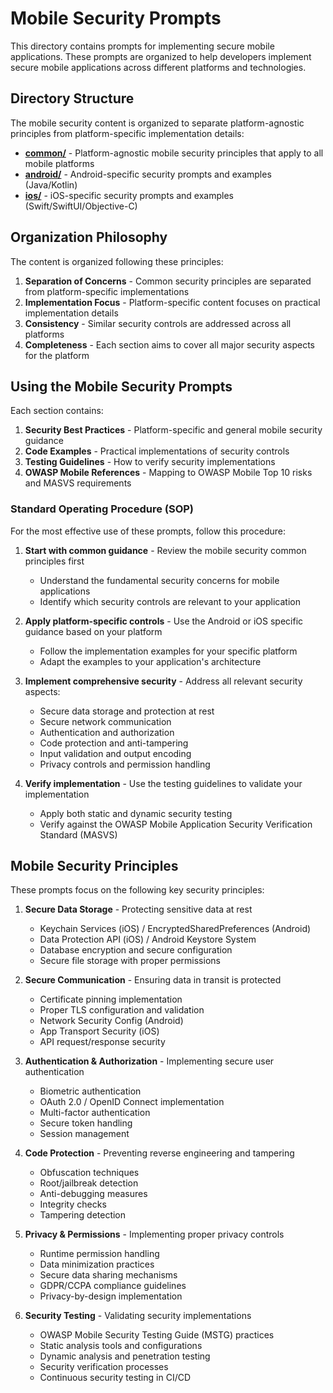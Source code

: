 # Mobile Security Prompts

This directory contains prompts for implementing secure mobile applications. These prompts are organized to help developers implement secure mobile applications across different platforms and technologies.

## Directory Structure

The mobile security content is organized to separate platform-agnostic principles from platform-specific implementation details:

- **[common/](./common/)** - Platform-agnostic mobile security principles that apply to all mobile platforms
- **[android/](./android/)** - Android-specific security prompts and examples (Java/Kotlin)
- **[ios/](./ios/)** - iOS-specific security prompts and examples (Swift/SwiftUI/Objective-C)

## Organization Philosophy

The content is organized following these principles:

1. **Separation of Concerns** - Common security principles are separated from platform-specific implementations
2. **Implementation Focus** - Platform-specific content focuses on practical implementation details
3. **Consistency** - Similar security controls are addressed across all platforms
4. **Completeness** - Each section aims to cover all major security aspects for the platform

## Using the Mobile Security Prompts

Each section contains:

1. **Security Best Practices** - Platform-specific and general mobile security guidance
2. **Code Examples** - Practical implementations of security controls
3. **Testing Guidelines** - How to verify security implementations
4. **OWASP Mobile References** - Mapping to OWASP Mobile Top 10 risks and MASVS requirements

### Standard Operating Procedure (SOP)

For the most effective use of these prompts, follow this procedure:

1. **Start with common guidance** - Review the mobile security common principles first
   - Understand the fundamental security concerns for mobile applications
   - Identify which security controls are relevant to your application

2. **Apply platform-specific controls** - Use the Android or iOS specific guidance based on your platform
   - Follow the implementation examples for your specific platform
   - Adapt the examples to your application's architecture

3. **Implement comprehensive security** - Address all relevant security aspects:
   - Secure data storage and protection at rest
   - Secure network communication
   - Authentication and authorization
   - Code protection and anti-tampering
   - Input validation and output encoding
   - Privacy controls and permission handling

4. **Verify implementation** - Use the testing guidelines to validate your implementation
   - Apply both static and dynamic security testing
   - Verify against the OWASP Mobile Application Security Verification Standard (MASVS)

## Mobile Security Principles

These prompts focus on the following key security principles:

1. **Secure Data Storage** - Protecting sensitive data at rest
   - Keychain Services (iOS) / EncryptedSharedPreferences (Android)
   - Data Protection API (iOS) / Android Keystore System
   - Database encryption and secure configuration
   - Secure file storage with proper permissions

2. **Secure Communication** - Ensuring data in transit is protected
   - Certificate pinning implementation
   - Proper TLS configuration and validation
   - Network Security Config (Android)
   - App Transport Security (iOS)
   - API request/response security

3. **Authentication & Authorization** - Implementing secure user authentication
   - Biometric authentication
   - OAuth 2.0 / OpenID Connect implementation
   - Multi-factor authentication
   - Secure token handling
   - Session management

4. **Code Protection** - Preventing reverse engineering and tampering
   - Obfuscation techniques
   - Root/jailbreak detection
   - Anti-debugging measures
   - Integrity checks
   - Tampering detection

5. **Privacy & Permissions** - Implementing proper privacy controls
   - Runtime permission handling
   - Data minimization practices
   - Secure data sharing mechanisms
   - GDPR/CCPA compliance guidelines
   - Privacy-by-design implementation

6. **Security Testing** - Validating security implementations
   - OWASP Mobile Security Testing Guide (MSTG) practices
   - Static analysis tools and configurations
   - Dynamic analysis and penetration testing
   - Security verification processes
   - Continuous security testing in CI/CD

